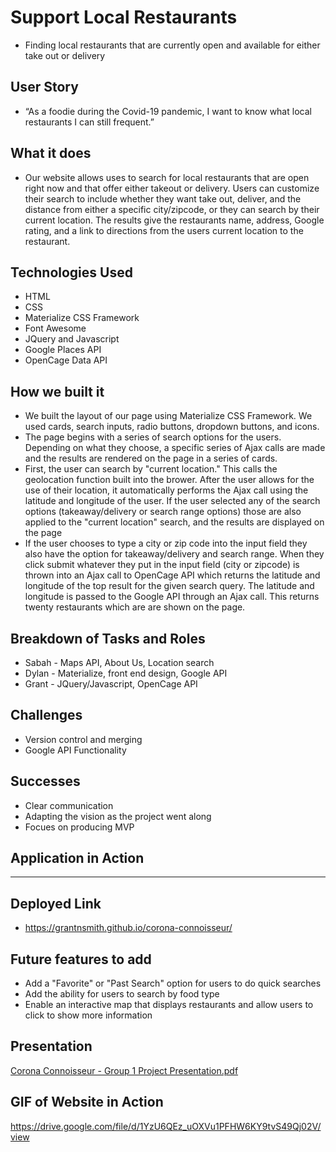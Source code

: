 # Support Local Restaurants
* Finding local restaurants that are currently open and available for either take out or delivery
## User Story
* “As a foodie during the Covid-19 pandemic, I want to know what local restaurants I can still frequent.”
## What it does
* Our website allows uses to search for local restaurants that are open right now and that offer either takeout or delivery. Users can customize their search to include whether they want take out, deliver, and the distance from either a specific city/zipcode, or they can search by their current location. The results give the restaurants name, address, Google rating, and a link to directions from the users current location to the restaurant.
## Technologies Used
* HTML
* CSS
* Materialize CSS Framework
* Font Awesome
* JQuery and Javascript
* Google Places API
* OpenCage Data API
## How we built it
* We built the layout of our page using Materialize CSS Framework. We used cards, search inputs, radio buttons, dropdown buttons, and icons.
* The page begins with a series of search options for the users. Depending on what they choose, a specific series of Ajax calls are made and the results are rendered on the page in a series of cards.
* First, the user can search by "current location." This calls the geolocation function built into the brower. After the user allows for the use of their location, it automatically performs the Ajax call using the latitude and longitude of the user. If the user selected any of the search options (takeaway/delivery or search range options) those are also applied to the "current location" search, and the results are displayed on the page
* If the user chooses to type a city or zip code into the input field they also have the option for takeaway/delivery and search range. When they click submit whatever they put in the input field (city or zipcode) is thrown into an Ajax call to OpenCage API which returns the latitude and longitude of the top result for the given search query. The latitude and longitude is passed to the Google API through an Ajax call. This returns twenty restaurants which are are shown on the page.
## Breakdown of Tasks and Roles
* Sabah - Maps API, About Us, Location search
* Dylan - Materialize, front end design, Google API
* Grant - JQuery/Javascript, OpenCage API
## Challenges
* Version control and merging
* Google API Functionality
## Successes
* Clear communication
* Adapting the vision as the project went along
* Focues on producing MVP
## Application in Action
****************************
## Deployed Link
* https://grantnsmith.github.io/corona-connoisseur/
## Future features to add
* Add a "Favorite" or "Past Search" option for users to do quick searches
* Add the ability for users to search by food type
* Enable an interactive map that displays restaurants and allow users to click to show more information
## Presentation
[Corona Connoisseur - Group 1 Project Presentation.pdf](https://github.com/bremnerdc/Group-Project-1/files/4497594/Corono.Connoisseur.-.Group.1.Project.Presentation.pdf)
## GIF of Website in Action
https://drive.google.com/file/d/1YzU6QEz_uOXVu1PFHW6KY9tvS49Qj02V/view
